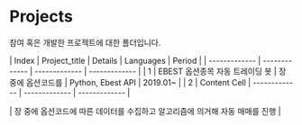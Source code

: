 # Projects
참여 혹은 개발한 프로젝트에 대한 폴더입니다.

| Index  | Project_title | Details | Languages | Period |
| ------------- | ------------- | ------------- | ------------- |
| 1  | EBEST 옵션종목 자동 트레이딩 봇  | 장 중에 옵션코드를  | Python, Ebest API | 2019.01~ |
| 2  | Content Cell  | ------------- | ------------- | ------------- |





| 장 중에 옵션코드에 따른 데이터를 수집하고 알고리즘에 의거해 자동 매매를 진행 |
